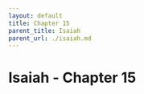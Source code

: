 ```yaml
---
layout: default
title: Chapter 15
parent_title: Isaiah
parent_url: ./isaiah.md
---
```


# Isaiah - Chapter 15

